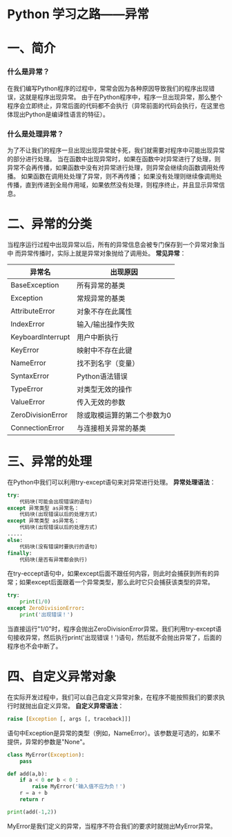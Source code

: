 # Python 学习之路——异常

# 一、简介

### 什么是异常？
在我们编写Python程序的过程中，常常会因为各种原因导致我们的程序出现错误，这就是程序出现异常。
由于在Python程序中，程序一旦出现异常，那么整个程序会立即终止，异常后面的代码都不会执行（异常前面的代码会执行，在这里也体现出Python是编译性语言的特征）。
### 什么是处理异常？
为了不让我们的程序一旦出现出现异常就卡死，我们就需要对程序中可能出现异常的部分进行处理。
当在函数中出现异常时，如果在函数中对异常进行了处理，则异常不会再传播，如果函数中没有对异常进行处理，则异常会继续向函数调用处传播。
如果函数在调用处处理了异常，则不再传播；
如果没有处理则继续像调用处传播，直到传递到全局作用域，如果依然没有处理，则程序终止，并且显示异常信息。

# 二、异常的分类
当程序运行过程中出现异常以后，所有的异常信息会被专门保存到一个异常对象当中
而异常传播时，实际上就是异常对象抛给了调用处。
**常见异常**：

| 异常名            | 出现原因                    |
| ----------------- | --------------------------- |
| BaseException     | 所有异常的基类              |
| Exception         | 常规异常的基类              |
| AttributeError    | 对象不存在此属性            |
| IndexError        | 输入/输出操作失败           |
| KeyboardInterrupt | 用户中断执行                |
| KeyError          | 映射中不存在此键            |
| NameError         | 找不到名字（变量）          |
| SyntaxError       | Python语法错误              |
| TypeError         | 对类型无效的操作            |
| ValueError        | 传入无效的参数              |
| ZeroDivisionError | 除或取模运算的第二个参数为0 |
| ConnectionError   | 与连接相关异常的基类        |

# 三、异常的处理
在Python中我们可以利用try-except语句来对异常进行处理。
**异常处理语法**：
```python
try:
	代码块(可能会出现错误的语句)
except 异常类型 as异常名：
	代码块(出现错误以后的处理方式)
except 异常类型 as异常名：
	代码块(出现错误以后的处理方式)
.....
else:
	代码块(没有错误时要执行的语句)
finally:
	代码块(是否有异常都会执行)
```
在try-eccept语句中，如果except后面不跟任何内容，则此时会捕获到所有的异常；如果except后面跟着一个异常类型，那么此时它只会捕获该类型的异常。
```python
try:
    print(1/0)
except ZeroDivisionError:
    print('出现错误！')
```
当直接运行"1/0"时，程序会抛出ZeroDivisionError异常。我们利用try-except语句接收异常，然后执行print('出现错误！')语句，然后就不会抛出异常了，后面的程序也不会中断了。
# 四、自定义异常对象
在实际开发过程中，我们可以自己自定义异常对象，在程序不能按照我们的要求执行时就抛出自定义异常。
**自定义异常语法**：
```python
raise [Exception [, args [, traceback]]]
```
语句中Exception是异常的类型（例如，NameError）。该参数是可选的，如果不提供，异常的参数是"None"。
```python
class MyError(Exception):
    pass

def add(a,b):
    if a < 0 or b < 0 :
        raise MyError('输入值不应为负！')
    r = a + b
    return r

print(add(-1,2))
```
MyError是我们定义的异常，当程序不符合我们的要求时就抛出MyError异常。